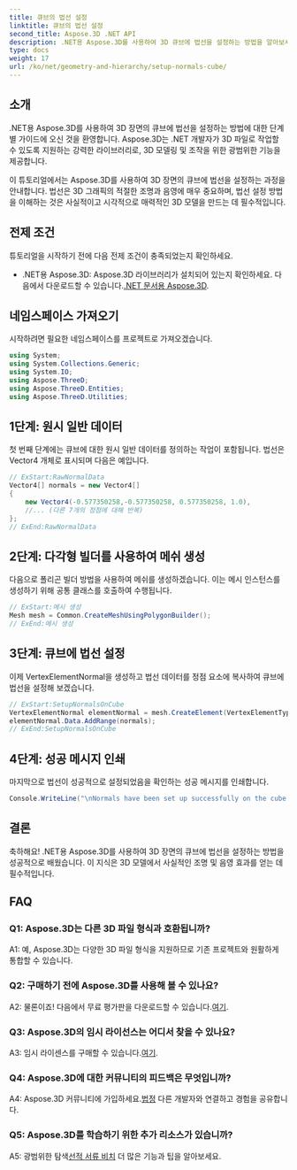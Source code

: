 ```yaml
---
title: 큐브의 법선 설정
linktitle: 큐브의 법선 설정
second_title: Aspose.3D .NET API
description: .NET용 Aspose.3D를 사용하여 3D 큐브에 법선을 설정하는 방법을 알아보세요. 이 단계별 가이드를 통해 3D 모델링 기술을 향상하세요.
type: docs
weight: 17
url: /ko/net/geometry-and-hierarchy/setup-normals-cube/
---
```

## 소개

.NET용 Aspose.3D를 사용하여 3D 장면의 큐브에 법선을 설정하는 방법에 대한 단계별 가이드에 오신 것을 환영합니다. Aspose.3D는 .NET 개발자가 3D 파일로 작업할 수 있도록 지원하는 강력한 라이브러리로, 3D 모델링 및 조작을 위한 광범위한 기능을 제공합니다.

이 튜토리얼에서는 Aspose.3D를 사용하여 3D 장면의 큐브에 법선을 설정하는 과정을 안내합니다. 법선은 3D 그래픽의 적절한 조명과 음영에 매우 중요하며, 법선 설정 방법을 이해하는 것은 사실적이고 시각적으로 매력적인 3D 모델을 만드는 데 필수적입니다.

## 전제 조건

튜토리얼을 시작하기 전에 다음 전제 조건이 충족되었는지 확인하세요.

-  .NET용 Aspose.3D: Aspose.3D 라이브러리가 설치되어 있는지 확인하세요. 다음에서 다운로드할 수 있습니다.[.NET 문서용 Aspose.3D](https://reference.aspose.com/3d/net/).

## 네임스페이스 가져오기

시작하려면 필요한 네임스페이스를 프로젝트로 가져오겠습니다.

```csharp
using System;
using System.Collections.Generic;
using System.IO;
using Aspose.ThreeD;
using Aspose.ThreeD.Entities;
using Aspose.ThreeD.Utilities;
```

## 1단계: 원시 일반 데이터

첫 번째 단계에는 큐브에 대한 원시 일반 데이터를 정의하는 작업이 포함됩니다. 법선은 Vector4 개체로 표시되며 다음은 예입니다.

```csharp
// ExStart:RawNormalData
Vector4[] normals = new Vector4[]
{
    new Vector4(-0.577350258,-0.577350258, 0.577350258, 1.0),
    //... (다른 7개의 정점에 대해 반복)
};
// ExEnd:RawNormalData
```

## 2단계: 다각형 빌더를 사용하여 메쉬 생성

다음으로 폴리곤 빌더 방법을 사용하여 메쉬를 생성하겠습니다. 이는 메시 인스턴스를 생성하기 위해 공통 클래스를 호출하여 수행됩니다.

```csharp
// ExStart:메시 생성
Mesh mesh = Common.CreateMeshUsingPolygonBuilder();
// ExEnd:메시 생성
```

## 3단계: 큐브에 법선 설정

이제 VertexElementNormal을 생성하고 법선 데이터를 정점 요소에 복사하여 큐브에 법선을 설정해 보겠습니다.

```csharp
// ExStart:SetupNormalsOnCube
VertexElementNormal elementNormal = mesh.CreateElement(VertexElementType.Normal, MappingMode.ControlPoint, ReferenceMode.Direct) as VertexElementNormal;
elementNormal.Data.AddRange(normals);
// ExEnd:SetupNormalsOnCube
```

## 4단계: 성공 메시지 인쇄

마지막으로 법선이 성공적으로 설정되었음을 확인하는 성공 메시지를 인쇄합니다.

```csharp
Console.WriteLine("\nNormals have been set up successfully on the cube.");
```

## 결론

축하해요! .NET용 Aspose.3D를 사용하여 3D 장면의 큐브에 법선을 설정하는 방법을 성공적으로 배웠습니다. 이 지식은 3D 모델에서 사실적인 조명 및 음영 효과를 얻는 데 필수적입니다.

## FAQ

### Q1: Aspose.3D는 다른 3D 파일 형식과 호환됩니까?

A1: 예, Aspose.3D는 다양한 3D 파일 형식을 지원하므로 기존 프로젝트와 원활하게 통합할 수 있습니다.

### Q2: 구매하기 전에 Aspose.3D를 사용해 볼 수 있나요?

A2: 물론이죠! 다음에서 무료 평가판을 다운로드할 수 있습니다.[여기](https://releases.aspose.com/).

### Q3: Aspose.3D의 임시 라이선스는 어디서 찾을 수 있나요?

 A3: 임시 라이센스를 구매할 수 있습니다.[여기](https://purchase.aspose.com/temporary-license/).

### Q4: Aspose.3D에 대한 커뮤니티의 피드백은 무엇입니까?

 A4: Aspose.3D 커뮤니티에 가입하세요.[법정](https://forum.aspose.com/c/3d/18) 다른 개발자와 연결하고 경험을 공유합니다.

### Q5: Aspose.3D를 학습하기 위한 추가 리소스가 있습니까?

 A5: 광범위한 탐색[선적 서류 비치](https://reference.aspose.com/3d/net/) 더 많은 기능과 팁을 알아보세요.